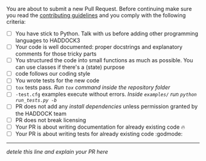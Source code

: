 You are about to submit a new Pull Request. Before continuing make sure you read the [contributing guidelines](CONTRIBUTING.md) and you comply with the following criteria:

- [ ] You have stick to Python. Talk with us before adding other programming languages to HADDOCK3
- [ ] Your code is well documented: proper docstrings and explanatory comments for those tricky parts
- [ ] You structured the code into small functions as much as possible. You can use classes if there's a (state) purpose
- [ ] code follows our coding style
- [ ] You wrote tests for the new code
- [ ] `tox` tests pass. *Run `tox` command inside the repository folder*
- [ ] `-test.cfg` examples execute without errors. *Inside `examples/` run `python run_tests.py -b`*
- [ ] PR does not add any *install dependencies* unless permission granted by the HADDOCK team
- [ ] PR does not break licensing
- [ ] Your PR is about writing documentation for already existing code :fire:
- [ ] Your PR is about writing tests for already existing code :godmode:

---

*detele this line and explain your PR here*
